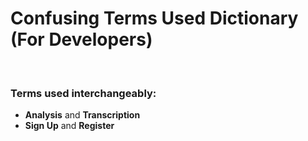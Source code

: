 # Confusing Terms Used Dictionary (For Developers)

<br/>

### Terms used interchangeably:

- **Analysis** and **Transcription**
- **Sign Up** and **Register**
